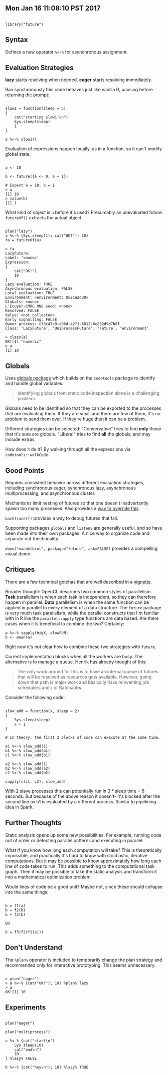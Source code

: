 ## Mon Jan 16 11:08:10 PST 2017

```

library("future")

```

## Syntax

Defines a new operator `%<-%` for asynchronous assignment.

## Evaluation Strategies

__lazy__ starts resolving when needed.
__eager__ starts resolving immediately.

Ran synchronously this code behaves just like vanilla R, pausing before
returning the prompt:
```

slow1 = function(sleep = 5)
{
    cat("starting slow1!\n")
    Sys.sleep(sleep)
    1
}

a %<-% slow1()

```

Evaluation of expressions happen locally, as in a function, so it can't
modify global state.

```

a <- 10

b <- future({a <- 0; a + 1})

# Expect a = 10, b = 1
> a
[1] 10
> value(b)
[1] 1

```

What kind of object is `a` before it's used? Presumably an 
unevaluated future. `futureOf()` extracts the actual object.

```

plan("lazy")
a %<-% {Sys.sleep(1); cat("OK!"); 10}
fa = futureOf(a)

> fa
LazyFuture:
Label: ‘<none>’
Expression:
{
    cat("OK!")
    10
}
Lazy evaluation: TRUE
Asynchronous evaluation: FALSE
Local evaluation: TRUE
Environment: <environment: 0x2ca2d38>
Globals: <none>
L'Ecuyer-CMRG RNG seed: <none>
Resolved: FALSE
Value: <not collected>
Early signalling: FALSE
Owner process: c33c47c0-c06d-a2f1-6812-6c852d9d7b8f
Class: ‘LazyFuture’, ‘UniprocessFuture’, ‘Future’, ‘environment’

> class(a)
OK![1] "numeric"
> a
[1] 10

```


## Globals

Uses [globals package](https://github.com/HenrikBengtsson/globals) which
builds on the `codetools` package to identify and handle global variables.

> identifying globals from static code inspection alone is a challenging
> problem.

Globals need to be identified so that they can be exported to the processes
that are evaluating them. If they are small and there are few of them, it's
no problem to send them over. If they're huge then it can be a problem.

Different strategies can be selected:
"Conservative" tries to find __only__ those that it's sure are globals.
"Liberal" tries to find __all__ the globals, and may include extras.

How does it do it? By walking through all the expressions via
`codetools::walkCode`.

## Good Points

Requires consistent behavior across different evaluation strategies,
including synchronous eager, synchronous lazy, asynchronous
multiprocessing, and asynchronous cluster.

Mechanisms limit nesting of futures so that one doesn't inadvertantly spawn
too many processes. Also provides a [way to override
this](https://cran.r-project.org/web/packages/future/vignettes/future-3-topologies.html).

`backtrace(f)` provides a way to debug futures that fail.

Supporting packages `globals` and `listenv` are generally useful, and so
have been made into their own packages. A nice way to organize code and
separate out functionality.

`demo("mandelbrot", package="future", ask=FALSE)` provides a compelling
visual demo.

## Critiques

There are a few technical gotchas that are well described in a
[vignette](https://cran.r-project.org/web/packages/future/vignettes/future-2-issues.html).

Broader thought: OpenCL describes two common styles of parallelism.
__Task__ parallelism is when each task is independent, so they can
therefore happen in parallel. __Data__ parallelism is when the same
function can be applied in parallel to every element of a data structure.
The `future` package is very much task parallelism, while the parallel
constructs that I'm familiar with in R like the `parallel::apply` type
functions are data based. Are there cases when it is beneficial to combine
the two? Certainly:

```
a %<-% sapply(bigX, slowFUN)
b <- mean(a)
```

Right now it's not clear how to combine these two strategies with `future`.

Current implementation blocks when all the workers are busy. The
alternative is to manage a queue. Henrik has already thought of this:

> The only work around for this is to have an internal queue of futures
> that will be resolved as resources gets available. However, going down
> that path is major work and basically risks reinventing job schedulers
> and / or BatchJobs.

Consider the following code:

```

slow_add = function(x, sleep = 2)
{
    Sys.sleep(sleep)
    x + 1
}

# In theory, the first 2 blocks of code can execute at the same time.

a1 %<-% slow_add(1)
b1 %<-% slow_add(a1)
c1 %<-% slow_add(b1)

a2 %<-% slow_add(1)
b2 %<-% slow_add(a2)
c2 %<-% slow_add(b2)

sapply(c(c1, c2), slow_add)

```

With 2 slave processes this can potentially run in 3 * sleep time = 6 seconds.
But because of the above reason it doesn't- it's blocked after the second
line as b1 is evaluated by a different process. Similar to pipelining idea
in Spark.

## Further Thoughts

Static analysis opens up some new possibilities. For example, running code
out of order or detecting parallel patterns and executing in parallel.

What if you know how long each computation will take? This is theoretically
impossible, and practically it's hard to know with stochastic, iterative
computations. But it may be possible to know approximately how long each
line of code takes to run.  This adds something to the computational task
graph. Then it may be possible to take the static analysis and transform it
into a mathematical optimization problem.

Would lines of code be a good unit? Maybe not,
since these should collapse into the same things:
```

b = f1(a)
b = f2(b)
b = f3(b)

OR

b = f3(f2(f1(a)))
```



## Don't Understand

The `%plan%` operator is included to temporarily change the plan strategy
and recommended only for interactive prototyping. This seems unnecessary.

```

> plan("eager")
> a %<-% {cat("OK!"); 10} %plan% lazy
> a
OK![1] 10

```

## Experiments

```

plan("eager")

plan("multiprocess")

a %<-% {cat("start\n")
    Sys.sleep(10)
    cat("end\n")
    10
} %lazy% FALSE

b %<-% {cat("hey\n"); 10} %lazy% TRUE

```
